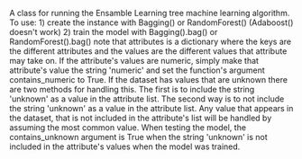 A class for running the Ensamble Learning tree machine learning algorithm. To use:
    1) create the instance with Bagging() or RandomForest() (Adaboost() doesn't work)
    2) train the model with Bagging().bag() or RandomForest().bag()
    note that attributes is a dictionary where the keys are the different attributes and the values are the different values that attribute may take on.
    If the attribute's values are numeric, simply make that attribute's value the string 'numeric' and set the function's argument contains_numeric to True.
    If the dataset has values that are unknown there are two methods for handling this. The first is to include the string 'unknown' as a value in the attribute list. The second way is to not include the string 'unknown' as a value in the attribute list. Any value that appears in the dataset, that is not included in the attribute's list will be handled by assuming the most common value. When testing the model, the contains_unknown argument is True when the string 'unknown' is not included in the attribute's values when the model was trained.